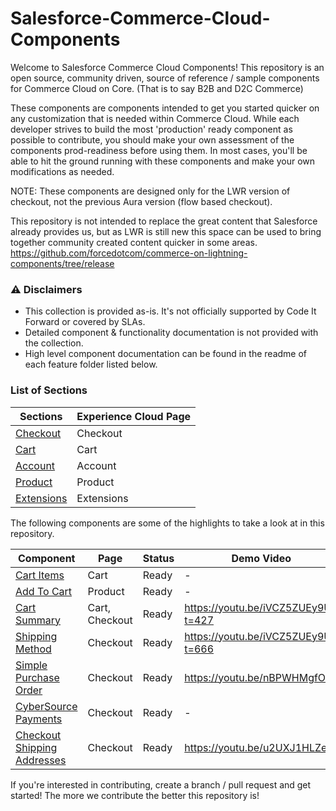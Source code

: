 # Salesforce-Commerce-Cloud-Components

Welcome to Salesforce Commerce Cloud Components! 
This repository is an open source, community driven, source of reference / sample components for Commerce Cloud on Core. (That is to say B2B and D2C Commerce)

These components are components intended to get you started quicker on any customization that is needed within Commerce Cloud. While each developer strives to build the most 'production' ready component as possible to contribute, you should make your own assessment of the components prod-readiness before using them. 
In most cases, you'll be able to hit the ground running with these components and make your own modifications as needed. 

NOTE: These components are designed only for the LWR version of checkout, not the previous Aura version (flow based checkout).

This repository is not intended to replace the great content that Salesforce already provides us, but as LWR is still new this space can be used to bring together community created content quicker in some areas. 
https://github.com/forcedotcom/commerce-on-lightning-components/tree/release

### ⚠️ Disclaimers

- This collection is provided as-is. It's not officially supported by Code It Forward or covered by SLAs.
- Detailed component & functionality documentation is not provided with the collection. 
- High level component documentation can be found in the readme of each feature folder listed below. 


### List of Sections

| Sections  | Experience Cloud Page | 
| ------------- | ------------- | 
| [Checkout](/checkout/)  | Checkout  | 
| [Cart](/cart/)  | Cart  | 
| [Account](/account/)  | Account  | 
| [Product](/product/)  | Product  | 
| [Extensions](/extensions/)  | Extensions  | 

The following components are some of the highlights to take a look at in this repository.

| Component  | Page | Status | Demo Video |
| ------------- | ------------- | ------------- | ------------- |
| [Cart Items](/cart/cartItems/)  | Cart  | Ready | - |
| [Add To Cart](/product/addToCart/)  | Product  | Ready | - |
| [Cart Summary](/cart/cartSummary/)  | Cart, Checkout  | Ready | https://youtu.be/iVCZ5ZUEy9U?t=427 |
| [Shipping Method](/checkout/shippingMethod/)  | Checkout  | Ready | https://youtu.be/iVCZ5ZUEy9U?t=666 |
| [Simple Purchase Order](/checkout/simplePurchaseOrder/)  | Checkout  | Ready | https://youtu.be/nBPWHMgfOq0 |
| [CyberSource Payments](/checkout/cybersourcePayments/)  | Checkout  | Ready | - |
| [Checkout Shipping Addresses](/checkout/shippingAddress/)  | Checkout  | Ready | https://youtu.be/u2UXJ1HLZeQ |


If you're interested in contributing, create a branch / pull request and get started! The more we contribute the better this repository is!
